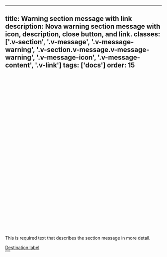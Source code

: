<!--
 *              Copyright (c) 2025 Visa, Inc.
 *
 * Licensed under the Apache License, Version 2.0 (the "License");
 * you may not use this file except in compliance with the License.
 * You may obtain a copy of the License at
 *
 *         http://www.apache.org/licenses/LICENSE-2.0
 *
 * Unless required by applicable law or agreed to in writing, software
 * distributed under the License is distributed on an "AS IS" BASIS,
 * WITHOUT WARRANTIES OR CONDITIONS OF ANY KIND, either express or implied.
 * See the License for the specific language governing permissions and
 * limitations under the License.
 *
 -->
---
title: Warning section message with link 
description: Nova warning section message with icon, description, close button, and link. 
classes: ['.v-section', '.v-message', '.v-message-warning', '.v-section.v-message.v-message-warning', '.v-message-icon', '.v-message-content', '.v-link']
tags: ['docs']
order: 15
---

<div class="v-message v-message-warning v-section">
  <svg aria-hidden="false" aria-label="Warning" class="v-icon v-icon-visa v-icon-low v-message-icon" focusable="false" viewbox="0 0 24 24">
    <use href="#visa-warning-low">
    </use>
  </svg>
  <div class="v-message-content v-pl-2 v-pb-2">
    <p class="v-mb-8">
      This is required text that describes the section message in more detail.
    </p>
    <a class="v-link" href="./section-message">
      Destination label
    </a>
  </div>
  <button aria-label="close" class="v-button v-button-icon v-button-tertiary v-button-small v-button-subtle -v-mt-8 -v-mr-8 v-ml-14 v-p-7" type="button">
    <svg aria-hidden="true" class="v-icon v-icon-visa v-icon-tiny" focusable="false" viewbox="0 0 16 16">
      <use href="#visa-close-tiny">
      </use>
    </svg>
  </button>
</div>
